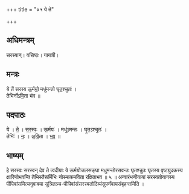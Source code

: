 +++
title = "०५ ये ते"

+++
## अधिमन्त्रम्
सरस्वान्। वसिष्ठः। गायत्री।

## मन्त्रः
ये ते॑ सरस्व ऊ॒र्मयो॒ मधु॑मन्तो घृत॒श्चुतः॑ ।  
तेभि॑र्नोऽवि॒ता भ॑व ॥

## पदपाठः
ये । ते॒ । स॒र॒स्वः॒ । ऊ॒र्मयः॑ । मधु॑ऽमन्तः । घृ॒त॒ऽश्चुतः॑ ।  
तेभिः॑ । नः॒ । अ॒वि॒ता । भ॒व॒ ॥

## भाष्यम्
हे सरस्वः सरस्वन् देव ते त्वदीयाः ये ऊर्मयोजलसङ्घा मधुमन्तोरसवन्तः घृतश्चुतः घृतस्य वृष्ट्युदकस्य क्षारिणोभवन्ति तेभिस्तैरूर्मिभिः नोस्माकमविता रक्षिताभव ॥ ५ ॥ अन्वारंभणीयायां सरस्वतोयागस्य पीपिवांसमित्यनुवाक्या सूत्रितञ्च-पीपिवांसंसरस्वतोदिव्यंसुपर्णंवायसंबृहन्तमिति ।